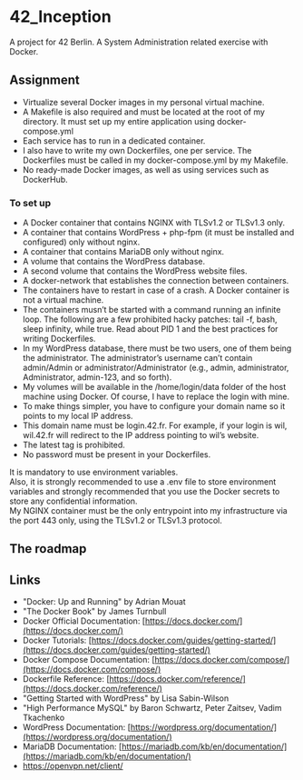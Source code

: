 # 42_Inception
A project for 42 Berlin. A System Administration related exercise with Docker.

## Assignment
- Virtualize several Docker images in my personal virtual machine.  
- A Makefile is also required and must be located at the root of my directory. It must set up my entire application using docker-compose.yml
- Each service has to run in a dedicated container.
- I also have to write my own Dockerfiles, one per service. The Dockerfiles must be called in my docker-compose.yml by my Makefile.
- No ready-made Docker images, as well as using services such as DockerHub.

### To set up
- A Docker container that contains NGINX with TLSv1.2 or TLSv1.3 only.
- A container that contains WordPress + php-fpm (it must be installed and configured) only without nginx.
- A container that contains MariaDB only without nginx.
- A volume that contains the WordPress database.
- A second volume that contains the WordPress website files.
- A docker-network that establishes the connection between containers.
- The containers have to restart in case of a crash. A Docker container is not a virtual machine. 
- The containers musn’t be started with a command running an infinite loop.  The following are a few prohibited hacky patches: tail -f, bash, sleep infinity, while true.  Read about PID 1 and the best practices for writing Dockerfiles.
- In my WordPress database, there must be two users, one of them being the administrator.  The administrator’s username can’t contain admin/Admin or administrator/Administrator (e.g., admin, administrator, Administrator, admin-123, and so forth).
- My volumes will be available in the /home/login/data folder of the host machine using Docker. Of course, I have to replace the login with mine.
- To make things simpler, you have to configure your domain name so it points to my local IP address.  
- This domain name must be login.42.fr. For example, if your login is wil, wil.42.fr will redirect to the IP address pointing to wil’s website.
- The latest tag is prohibited.
- No password must be present in your Dockerfiles.

It is mandatory to use environment variables.  
Also, it is strongly recommended to use a .env file to store environment variables and strongly recommended that you use the Docker secrets to store any confidential information.   
My NGINX container must be the only entrypoint into my infrastructure via the port 443 only, using the TLSv1.2 or TLSv1.3 protocol.  

## The roadmap 



## Links
- "Docker: Up and Running" by Adrian Mouat   
- "The Docker Book" by James Turnbull  
- Docker Official Documentation: [https://docs.docker.com/](https://docs.docker.com/)  
- Docker Tutorials: [https://docs.docker.com/guides/getting-started/](https://docs.docker.com/guides/getting-started/)  
- Docker Compose Documentation: [https://docs.docker.com/compose/](https://docs.docker.com/compose/)  
- Dockerfile Reference: [https://docs.docker.com/reference/](https://docs.docker.com/reference/)  
- "Getting Started with WordPress" by Lisa Sabin-Wilson  
- "High Performance MySQL" by Baron Schwartz, Peter Zaitsev, Vadim Tkachenko  
- WordPress Documentation: [https://wordpress.org/documentation/](https://wordpress.org/documentation/)  
- MariaDB Documentation: [https://mariadb.com/kb/en/documentation/](https://mariadb.com/kb/en/documentation/)  
- https://openvpn.net/client/  
